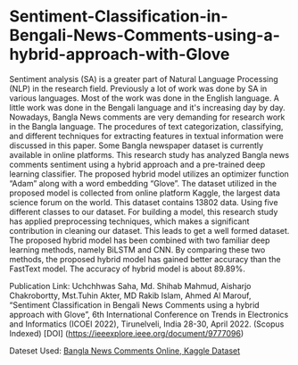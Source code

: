 # Sentiment-Classification-in-Bengali-News-Comments-using-a-hybrid-approach-with-Glove
Sentiment analysis (SA) is a greater part of Natural Language Processing (NLP) in the research field. Previously a lot of work was done by SA in various languages. Most of the work was done in the English language. A little work was done in the Bengali language and it's increasing day by day. Nowadays, Bangla News comments are very demanding for research work in the Bangla language. The procedures of text categorization, classifying, and different techniques for extracting features in textual information were discussed in this paper. Some Bangla newspaper dataset is currently available in online platforms. This research study has analyzed Bangla news comments sentiment using a hybrid approach and a pre-trained deep learning classifier. The proposed hybrid model utilizes an optimizer function “Adam” along with a word embedding “Glove”. The dataset utilized in the proposed model is collected from online platform Kaggle, the largest data science forum on the world. This dataset contains 13802 data. Using five different classes to our dataset. For building a model, this research study has applied preprocessing techniques, which makes a significant contribution in cleaning our dataset. This leads to get a well formed dataset. The proposed hybrid model has been combined with two familiar deep learning methods, namely BiLSTM and CNN. By comparing these two methods, the proposed hybrid model has gained better accuracy than the FastText model. The accuracy of hybrid model is about 89.89%.

Publication Link: Uchchhwas Saha, Md. Shihab Mahmud, Aisharjo Chakrobortty, Mst.Tuhin Akter, MD Rakib Islam, Ahmed Al Marouf, “Sentiment Classification in Bengali News Comments using a hybrid approach with Glove”, 6th International Conference on Trends in Electronics and Informatics (ICOEI 2022), Tirunelveli, India 28-30, April 2022. (Scopus Indexed) [DOI] (https://ieeexplore.ieee.org/document/9777096)

Dateset Used: [Bangla News Comments Online, Kaggle Dataset](https//www.kaggle.com/mobassir/bengali-news-comments-sentiment)
